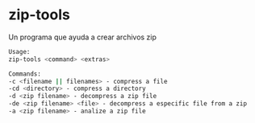 # zip-tools
Un programa que ayuda a crear archivos zip

```sh
Usage:
zip-tools <command> <extras>

Commands:
-c <filename || filenames> - compress a file
-cd <directory> - compress a directory
-d <zip filename> - decompress a zip file
-de <zip filename> <file> - decompress a especific file from a zip
-a <zip filename> - analize a zip file
```
